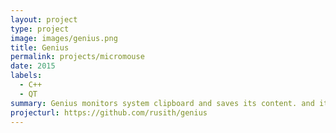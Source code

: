 ```yaml
---
layout: project
type: project
image: images/genius.png
title: Genius
permalink: projects/micromouse
date: 2015
labels:
  - C++
  - QT
summary: Genius monitors system clipboard and saves its content. and it provides 2 interfaces to select items from the history. Saved clipboard can be later copied and pasted directly into any application. Clipboard data saved into the history cannot change later. and Genius dose not change or edit any data. clipboard data is restored without changing a single bit 
projecturl: https://github.com/rusith/genius
---
```

